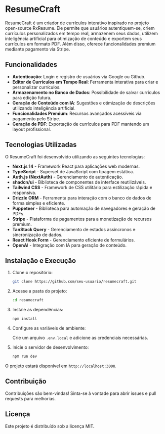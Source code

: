 # ResumeCraft

ResumeCraft é um criador de currículos interativo inspirado no projeto open-source RxResume. Ele permite que usuários autentiquem-se, criem currículos personalizados em tempo real, armazenem seus dados, utilizem inteligência artificial para otimização de conteúdo e exportem seus currículos em formato PDF. Além disso, oferece funcionalidades premium mediante pagamento via Stripe.

## Funcionalidades

- **Autenticação**: Login e registro de usuários via Google ou Github.
- **Editor de Currículos em Tempo Real**: Ferramenta interativa para criar e personalizar currículos.
- **Armazenamento no Banco de Dados**: Possibilidade de salvar currículos para edição futura.
- **Geração de Conteúdo com IA**: Sugestões e otimização de descrições utilizando inteligência artificial.
- **Funcionalidades Premium**: Recursos avançados acessíveis via pagamento pelo Stripe.
- **Geração de PDF**: Exportação de currículos para PDF mantendo um layout profissional.

## Tecnologias Utilizadas

O ResumeCraft foi desenvolvido utilizando as seguintes tecnologias:

- **Next.js 14** - Framework React para aplicações web modernas.
- **TypeScript** - Superset de JavaScript com tipagem estática.
- **Auth.js (NextAuth)** - Gerenciamento de autenticação.
- **shadcn/ui** - Biblioteca de componentes de interface reutilizáveis.
- **Tailwind CSS** - Framework de CSS utilitário para estilização rápida e responsiva.
- **Drizzle ORM** - Ferramenta para interação com o banco de dados de forma simples e eficiente.
- **Puppeteer** - Biblioteca para automação de navegadores e geração de PDFs.
- **Stripe** - Plataforma de pagamentos para a monetização de recursos premium.
- **TanStack Query** - Gerenciamento de estados assíncronos e sincronização de dados.
- **React Hook Form** - Gerenciamento eficiente de formulários.
- **OpenAI** - Integração com IA para geração de conteúdo.

## Instalação e Execução

1. Clone o repositório:

   ```sh
   git clone https://github.com/seu-usuario/resumecraft.git
   ```

2. Acesse a pasta do projeto:

   ```sh
   cd resumecraft
   ```

3. Instale as dependências:

   ```sh
   npm install
   ```

4. Configure as variáveis de ambiente:

   Crie um arquivo `.env.local` e adicione as credenciais necessárias.

5. Inicie o servidor de desenvolvimento:

   ```sh
   npm run dev
   ```

O projeto estará disponível em `http://localhost:3000`.

## Contribuição

Contribuições são bem-vindas! Sinta-se à vontade para abrir issues e pull requests para melhorias.

## Licença

Este projeto é distribuído sob a licença MIT.

